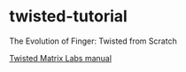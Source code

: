 # twisted-tutorial
The Evolution of Finger: Twisted from Scratch

[Twisted Matrix Labs manual](http://twistedmatrix.com/documents/current/core/howto/tutorial/index.html)
